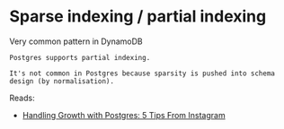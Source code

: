 # Sparse indexing / partial indexing

Very common pattern in DynamoDB

~~~admonish success title="Postgres"
Postgres supports partial indexing.

It's not common in Postgres because sparsity is pushed into schema design (by normalisation).
~~~

Reads:
* [Handling Growth with Postgres: 5 Tips From Instagram](https://instagram-engineering.com/handling-growth-with-postgres-5-tips-from-instagram-d5d7e7ffdfcb)
